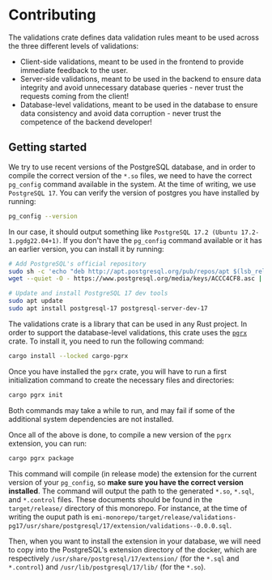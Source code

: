 # Contributing

The validations crate defines data validation rules meant to be used across the three different levels of validations:

* Client-side validations, meant to be used in the frontend to provide immediate feedback to the user.
* Server-side validations, meant to be used in the backend to ensure data integrity and avoid unnecessary database queries - never trust the requests coming from the client!
* Database-level validations, meant to be used in the database to ensure data consistency and avoid data corruption - never trust the competence of the backend developer!

## Getting started

We try to use recent versions of the PostgreSQL database, and in order to compile the correct version of the `*.so` files, we need to have the correct `pg_config` command available in the system. At the time of writing, we use `PostgreSQL 17`. You can verify the version of postgres you have installed by running:

```bash
pg_config --version
```

In our case, it should output something like `PostgreSQL 17.2 (Ubuntu 17.2-1.pgdg22.04+1)`. If you don't have the `pg_config` command available or it has an earlier version, you can install it by running:

```bash
# Add PostgreSQL's official repository
sudo sh -c 'echo "deb http://apt.postgresql.org/pub/repos/apt $(lsb_release -cs)-pgdg main" > /etc/apt/sources.list.d/pgdg.list'
wget --quiet -O - https://www.postgresql.org/media/keys/ACCC4CF8.asc | sudo apt-key add -

# Update and install PostgreSQL 17 dev tools
sudo apt update
sudo apt install postgresql-17 postgresql-server-dev-17
```

The validations crate is a library that can be used in any Rust project. In order to support the database-level validations, this crate uses the [`pgrx`](https://github.com/pgcentralfoundation/pgrx) crate. To install it, you need to run the following command:

```bash
cargo install --locked cargo-pgrx
```

Once you have installed the `pgrx` crate, you will have to run a first initialization command to create the necessary files and directories:

```bash
cargo pgrx init
```

Both commands may take a while to run, and may fail if some of the additional system dependencies are not installed.

Once all of the above is done, to compile a new version of the `pgrx` extension, you can run:

```bash
cargo pgrx package
```

This command will compile (in release mode) the extension for the current version of your `pg_config`, so **make sure you have the correct version installed**. The command will output the path to the generated `*.so`, `*.sql`, and `*.control` files. These documents should be found in the `target/release/` directory of this monorepo. For instance, at the time of writing the ouput path is `emi-monorepo/target/release/validations-pg17/usr/share/postgresql/17/extension/validations--0.0.0.sql`.

Then, when you want to install the extension in your database, we will need to copy into the PostgreSQL's extension directory of the docker, which are respectively `/usr/share/postgresql/17/extension/` (for the `*.sql` and `*.control`) and `/usr/lib/postgresql/17/lib/` (for the `*.so`).
